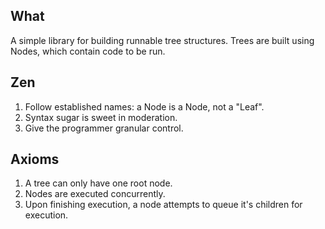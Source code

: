 ## What ##
A simple library for building runnable tree structures. Trees are built using Nodes, which
contain code to be run.

## Zen ##
1. Follow established names: a Node is a Node, not a "Leaf".
2. Syntax sugar is sweet in moderation.
3. Give the programmer granular control.

## Axioms ##
1) A tree can only have one root node.
2) Nodes are executed concurrently.
3) Upon finishing execution, a node attempts to queue it's children for execution.